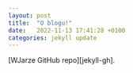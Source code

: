 ```yaml
---
layout: post
title:  "O blogu!"
date:   2022-11-13 17:41:28 +0100
categories: jekyll update
---
```


 [WJarze GitHub repo][jekyll-gh].


[WJarze-gh]:   https://github.com/WJarze/WJarze
